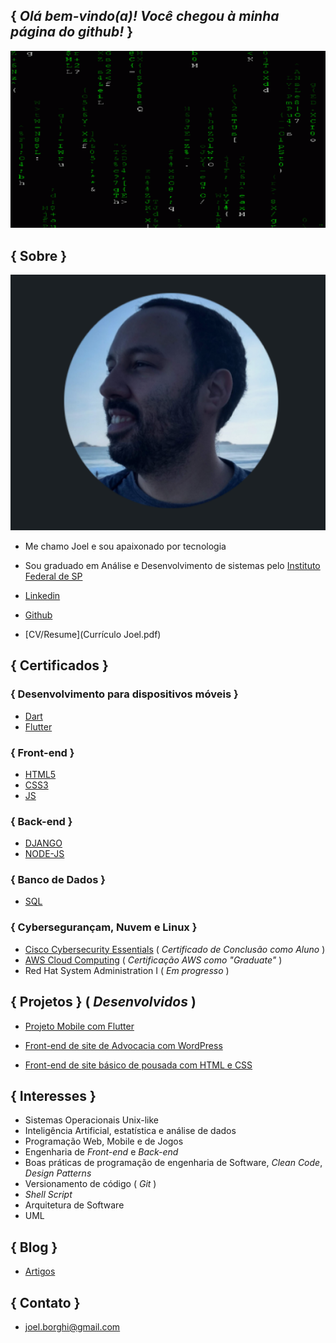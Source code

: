 ## { _Olá bem-vindo(a)! Você chegou à minha página do github!_ }

![Gif](Matrix.gif)


## { Sobre }

![Image](Perfil.png)


 - Me chamo Joel e sou apaixonado por tecnologia
 - Sou graduado em Análise e Desenvolvimento de sistemas pelo [Instituto Federal de SP](https://bra.ifsp.edu.br)
 
 - [Linkedin](https://www.linkedin.com/in/joel-guerreiro-a35866108)
 
 - [Github](https://github.com/Joelfo123)
 
 - [CV/Resume](Currículo Joel.pdf)



## { Certificados } 

### { Desenvolvimento para dispositivos móveis }


 - [Dart](https://www.devmedia.com.br/certificado/tecnologia/dart/joel-guerreiro)
 - [Flutter](https://www.devmedia.com.br/certificado/tecnologia/flutter/joel-guerreiro)
 


### { Front-end }
 
 - [HTML5](https://www.devmedia.com.br/certificado/tecnologia/html/joel-guerreiro)
 - [CSS3](https://www.devmedia.com.br/certificado/tecnologia/css/joel-guerreiro)
 - [JS](https://www.devmedia.com.br/certificado/tecnologia/javascript/joel-guerreiro)


 
### { Back-end }
 
 - [DJANGO](https://www.devmedia.com.br/certificado/tecnologia/django/joel-guerreiro)
 - [NODE-JS](https://www.devmedia.com.br/certificado/tecnologia/node-js/joel-guerreiro)
 


### { Banco de Dados }

 - [SQL](https://www.devmedia.com.br/certificado/tecnologia/sql/joel-guerreiro)



### { Cybersegurançam, Nuvem e Linux }
 
 - [Cisco Cybersecurity Essentials]( Cybersecurity_cert.pdf ) ( _Certificado de Conclusão como Aluno_ )
 - [AWS Cloud Computing]( https://www.credly.com/badges/edf73500-435c-45d0-a1ae-e512d2b633b6) ( _Certificação AWS como "Graduate"_ ) 
 - Red Hat System Administration I ( _Em progresso_ )



## { Projetos } ( _Desenvolvidos_ )
 
 - [Projeto Mobile com Flutter]( https://youtu.be/wsSR7HZ2-hw )

 - [Front-end de site de Advocacia com WordPress]( https://celioegidioadvogados.com.br/ )

 - [Front-end de site básico de pousada com HTML e CSS]( https://youtu.be/PrrwJOxzF0M )



## { Interesses }
 
 - Sistemas Operacionais Unix-like
 - Inteligência Artificial, estatística e análise de dados
 - Programação Web, Mobile e de Jogos 
 - Engenharia de _Front-end_ e _Back-end_
 - Boas práticas de programação de engenharia de Software, _Clean Code_, _Design Patterns_
 - Versionamento de código ( _Git_ )
 - _Shell Script_
 - Arquitetura de Software
 - UML



## { Blog }

- [Artigos](https://techrookie1987.blogspot.com)



## { Contato }

- [joel.borghi@gmail.com](mailto:joel.borghi@gmail.com)
